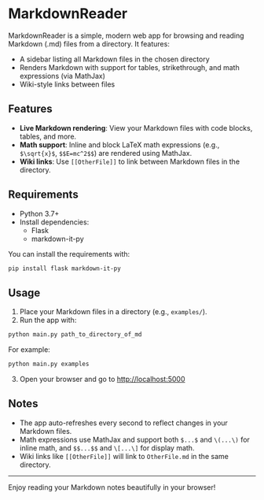# MarkdownReader

MarkdownReader is a simple, modern web app for browsing and reading Markdown (.md) files from a directory. It features:

- A sidebar listing all Markdown files in the chosen directory
- Renders Markdown with support for tables, strikethrough, and math expressions (via MathJax)
- Wiki-style links between files

## Features
- **Live Markdown rendering**: View your Markdown files with code blocks, tables, and more.
- **Math support**: Inline and block LaTeX math expressions (e.g., `$\sqrt{x}$`, `$$E=mc^2$$`) are rendered using MathJax.
- **Wiki links**: Use `[[OtherFile]]` to link between Markdown files in the directory.

## Requirements
- Python 3.7+
- Install dependencies:
  - Flask
  - markdown-it-py

You can install the requirements with:

```bash
pip install flask markdown-it-py
```

## Usage

1. Place your Markdown files in a directory (e.g., `examples/`).
2. Run the app with:

```bash
python main.py path_to_directory_of_md
```

For example:

```bash
python main.py examples
```

3. Open your browser and go to [http://localhost:5000](http://localhost:5000)

## Notes
- The app auto-refreshes every second to reflect changes in your Markdown files.
- Math expressions use MathJax and support both `$...$` and `\(...\)` for inline math, and `$$...$$` and `\[...\]` for display math.
- Wiki links like `[[OtherFile]]` will link to `OtherFile.md` in the same directory.

---

Enjoy reading your Markdown notes beautifully in your browser! 